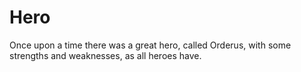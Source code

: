 # Hero
Once upon a time there was a great hero, called Orderus, with some strengths and weaknesses, as all heroes have.
